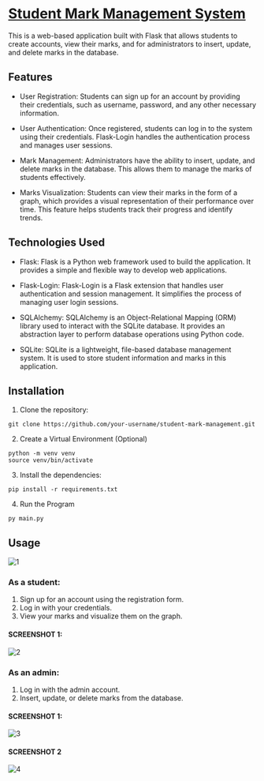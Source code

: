 # [Student Mark Management System](http://botinterpreters.pythonanywhere.com/)

This is a web-based application built with Flask that allows students to create accounts, view their marks, and for administrators to insert, update, and delete marks in the database. 

## Features

- User Registration: Students can sign up for an account by providing their credentials, such as username, password, and any other necessary information.

- User Authentication: Once registered, students can log in to the system using their credentials. Flask-Login handles the authentication process and manages user sessions.

- Mark Management: Administrators have the ability to insert, update, and delete marks in the database. This allows them to manage the marks of students effectively.

- Marks Visualization: Students can view their marks in the form of a graph, which provides a visual representation of their performance over time. This feature helps students track their progress and identify trends.

## Technologies Used

- Flask: Flask is a Python web framework used to build the application. It provides a simple and flexible way to develop web applications.

- Flask-Login: Flask-Login is a Flask extension that handles user authentication and session management. It simplifies the process of managing user login sessions.

- SQLAlchemy: SQLAlchemy is an Object-Relational Mapping (ORM) library used to interact with the SQLite database. It provides an abstraction layer to perform database operations using Python code.

- SQLite: SQLite is a lightweight, file-based database management system. It is used to store student information and marks in this application.

## Installation

1. Clone the repository:

```
git clone https://github.com/your-username/student-mark-management.git
```

2. Create a Virtual Environment (Optional)
```
python -m venv venv
source venv/bin/activate
```

3. Install the dependencies:
```
pip install -r requirements.txt
```
4. Run the Program
```
py main.py
```

## Usage
![1](https://github.com/Rajkumar0819/StudentManagement/assets/113299030/890e7d99-f547-41c2-87ef-3558c1131d26)

### As a student:

1. Sign up for an account using the registration form.
2. Log in with your credentials.
3. View your marks and visualize them on the graph.

#### SCREENSHOT 1:
![2](https://github.com/Rajkumar0819/StudentManagement/assets/113299030/19ff73a8-6d03-4154-9c3c-81d1aab04771)

### As an admin:

1. Log in with the admin account.
2. Insert, update, or delete marks from the database.

#### SCREENSHOT 1:
![3](https://github.com/Rajkumar0819/StudentManagement/assets/113299030/c60d5c6d-30f9-41da-95ea-3d2a1fc1c043)

#### SCREENSHOT 2
![4](https://github.com/Rajkumar0819/StudentManagement/assets/113299030/0efe240c-f354-4907-8967-214b282d3c49)
